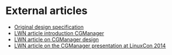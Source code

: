 # External articles 

 * [Original design specification](https://github.com/cgmanager/cgmanager/blob/master/README)
 * [LWN article introduction CGManager](https://lwn.net/Articles/575672)
 * [LWN article on CGManager design](https://lwn.net/Articles/575683)
 * [LWN article on the CGManager presentation at LinuxCon 2014](https://lwn.net/Articles/618411)

